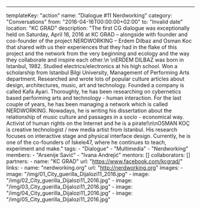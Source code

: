 ---
  templateKey: "action"
  name: "Dialogue #11 Nerdworking"
  category: "Conversations"
  from: "2016-04-16T00:00:00+02:00"
  to: "Invalid date"
  location: "KC GRAD"
  description: "The first CG dialogue was exceptionally held on Saturday, April 16, 2016 at KC GRAD – alongside with founder and coo-founder of the project NERDWORKING – Erdem Dilbaz and Osman Koc that shared with us their experiences that they had in the flake of this project and the network from the very beginning and ecology and the way they collaborate and inspire each other.\n \nERDEM DILBAZ was born in Istanbul, 1982. Studied electrics/electronics at his high school. Won a scholarship from Istanbul Bilgi University, Management of Performing Arts department. Researched and wrote lots of popular culture articles about design, architectures, music, art and technology. Founded a company is called Kafa Ayari. Thoroughly, he has been researching on cybernetics based performing arts and technology - human interaction. For the last couple of years, he has been managing a network which is called NERDWORKING. Nowadays, he is writing his dissertation about the relationship of music culture and passages in a socio - economical way. Activist of human rights on the Internet and he is a pirate!\n\nOSMAN KOÇ is creative technologist / new media artist from Istanbul. His research focuses on interactive stage and physical interface design. Currently, he is one of the co-founders of İskele47, where he continues to teach, experiment and make."
  tags: 
    - "Dialogue"
    - "Multimedia"
    - "Nerdworking"
  members: 
    - "Arsenije Savić"
    - "Ivana Andrejić"
  mentors: []
  collaborators: []
  partners: 
    - 
      name: "KC GRAD"
      url: "https://www.facebook.com/kcgrad/"
  links: 
    - 
      name: "nerdworking.org"
      url: "http://nerdworking.org"
  images: 
    - 
      image: "/img/01_City_guerilla_Dijalozi11_2016.jpg"
    - 
      image: "/img/02_City_guerilla_Dijalozi11_2016.jpg"
    - 
      image: "/img/03_City_guerilla_Dijalozi11_2016.jpg"
    - 
      image: "/img/04_City_guerilla_Dijalozi11_2016.jpg"
    - 
      image: "/img/05_City_guerilla_Dijalozi11_2016.jpg"
